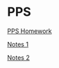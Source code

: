 # PPS

[PPS Homework](https://raghav-kamboj.github.io/PPS-HW/)

[Notes 1](https://sandeepwadnere.wordpress.com/pps)

[Notes 2](https://www.aceec.ac.in/wp-content/uploads/2021/07/PPS-1st-unit.pdf)
